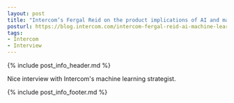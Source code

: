 ```yaml
---
layout: post
title: "Intercom’s Fergal Reid on the product implications of AI and machine learning"
posturl: https://blog.intercom.com/intercom-fergal-reid-ai-machine-learning/
tags:
- Intercom
- Interview
---
```


{% include post_info_header.md %}

Nice interview with Intercom's machine learning strategist.

<!--more-->
{% include post_info_footer.md %}
